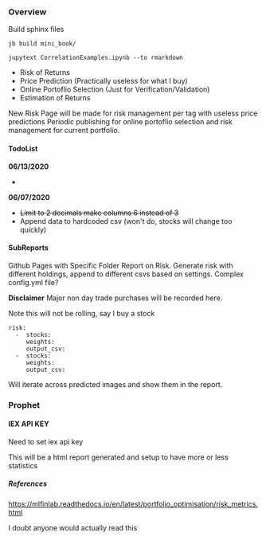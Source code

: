 ### Overview

Build sphinx files

```
jb build mini_book/
```

```
jupytext CorrelationExamples.ipynb --to rmarkdown
```

* Risk of Returns
* Price Prediction (Practically useless for what I buy)
* Online Portoflio Selection (Just for Verification/Validation)
* Estimation of Returns

New Risk Page will be made for risk management per tag with useless price predictions
Periodic publishing for online portoflio selection and risk management for current portfolio.


#### TodoList

**06/13/2020**

* 

**06/07/2020**
* ~~Limit to 2 decimals make columns 6 instead of 3~~
* Append data to hardcoded csv (won't do, stocks will change too quickly)

#### SubReports

Github Pages with Specific Folder Report on Risk.
Generate risk with different holdings, append to different csvs based on settings.
Complex config.yml file?


**Disclaimer** Major non day trade purchases will be recorded here.

Note this will not be rolling, say I buy a stock
```
risk:
  -  stocks:
     weights:
     output_csv:
  -  stocks:
     weights:
     output_csv:
```

Will iterate across predicted images and show them in the report.

### Prophet
#### IEX API KEY

Need to set iex api key

This will be a html report generated and setup to have more or less statistics

##### References


https://mlfinlab.readthedocs.io/en/latest/portfolio_optimisation/risk_metrics.html

I doubt anyone would actually read this